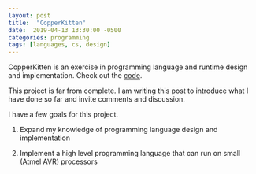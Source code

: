 ```yaml
---
layout: post
title:  "CopperKitten"
date:  2019-04-13 13:30:00 -0500
categories: programming
tags: [languages, cs, design]
---
```


CopperKitten is an exercise in programming language and runtime design and implementation. Check out the [code]. 

This project is far from complete. I am writing this post to introduce what I have done so far and invite comments and discussion.

I have a few goals for this project.

1. Expand my knowledge of programming language design and implementation

2. Implement a high level programming language that can run on small (Atmel AVR) processors

[code]: https://github.com/clnhlzmn/CopperKitten
